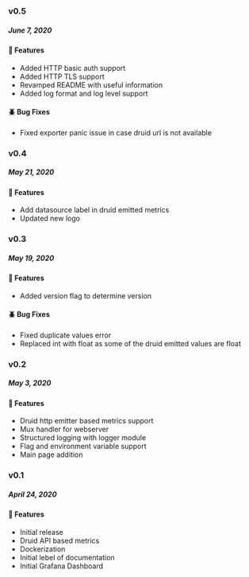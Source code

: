 ### v0.5
##### June 7, 2020

#### :tada: Features

- Added HTTP basic auth support
- Added HTTP TLS support
- Revamped README with useful information
- Added log format and log level support

#### :beetle: Bug Fixes

- Fixed exporter panic issue in case druid url is not available

### v0.4
##### May 21, 2020

#### :tada: Features

- Add datasource label in druid emitted metrics
- Updated new logo

### v0.3
##### May 19, 2020

#### :tada: Features

- Added version flag to determine version

#### :beetle: Bug Fixes

- Fixed duplicate values error
- Replaced int with float as some of the druid emitted values are float

### v0.2
##### May 3, 2020

#### :tada: Features

- Druid http emitter based metrics support
- Mux handler for webserver
- Structured logging with logger module
- Flag and environment variable support
- Main page addition

### v0.1
##### April 24, 2020

#### :tada: Features

- Initial release
- Druid API based metrics
- Dockerization
- Initial lebel of documentation
- Initial Grafana Dashboard
